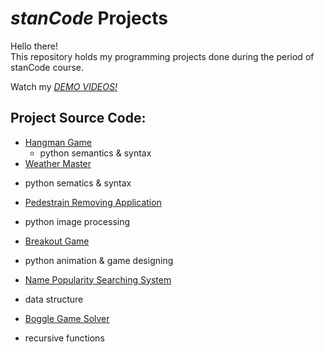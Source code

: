 # *stanCode* Projects
Hello there!\
This repository holds my programming projects done during the period of stanCode course.

Watch my *[DEMO VIDEOS!](https://drive.google.com/drive/folders/1Gi3bn9qPW_gR0ISyGzVPLd5Bztdvd7rF?fbclid=IwAR36BW3v_bHn-Idsh-0_ROSWLwrXOzoervZId25OOzH2LX4b6FCGDfULdDg)*

## Project Source Code:
* [Hangman Game](https://github.com/JohnsonWang0319/MystanCodeProjects/blob/main/stanCode_Projects/hangman_game/hangman.py)
  * python semantics & syntax
* [Weather Master](https://github.com/JohnsonWang0319/MystanCodeProjects/blob/main/stanCode_Projects/weather_master/weather_master.py)
-  python sematics & syntax
* [Pedestrain Removing Application](https://github.com/JohnsonWang0319/MystanCodeProjects/blob/main/stanCode_Projects/my_photoshop/stanCodoshop.py)
-  python image processing
* [Breakout Game](https://github.com/JohnsonWang0319/MystanCodeProjects/blob/main/stanCode_Projects/break_out_game/breakout.py)
-  python animation & game designing
* [Name Popularity Searching System](https://github.com/JohnsonWang0319/MystanCodeProjects/blob/main/stanCode_Projects/name_searching_system/babygraphics.py)
-  data structure
* [Boggle Game Solver](https://github.com/JohnsonWang0319/MystanCodeProjects/blob/main/stanCode_Projects/boggle_game_solver/boggle.py)
-  recursive functions
